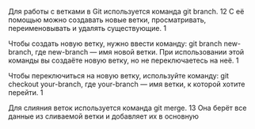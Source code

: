 Для работы с ветками в Git используется команда git branch. 12 С её помощью можно создавать новые ветки, просматривать, переименовывать и удалять существующие. 1

Чтобы создать новую ветку, нужно ввести команду: git branch new-branch, где new-branch — имя новой ветки. При использовании этой команды вы создаёте новую ветку, но не переключаетесь на неё. 1

Чтобы переключиться на новую ветку, используйте команду: git checkout your-branch, где your-branch — имя ветки, к которой хотите перейти. 1

Для слияния веток используется команда git merge. 13 Она берёт все данные из сливаемой ветки и добавляет их в основную